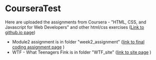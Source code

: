 # CourseraTest
Here are uploaded the assignments from Coursera - "HTML, CSS, and Javascript for Web Developers" and other html/css exercises ([Link to github.io page](https://gaiamarangon.github.io/CourseraTest/))
- Module2 assignment is in folder "week2_assignment" ([link to final coding assignment page](https://gaiamarangon.github.io/CourseraTest/week2_assignment/) )
- WTF - What Teenagers Fink is in folder "WTF_site" ([link to site page](https://github.com/GaiaMarangon/CourseraTest/blob/gh-pages/WTF_site/) )
